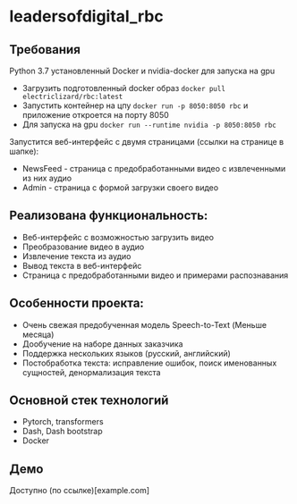 # leadersofdigital_rbc

## Требования
Python 3.7 установленный Docker и nvidia-docker для запуска на gpu

-    Загрузить подготовленный docker образ `docker pull electriclizard/rbc:latest`
-    Запустить контейнер на цпу `docker run -p 8050:8050 rbc` и приложение откроется на порту 8050
-    Для запуска на gpu `docker run --runtime nvidia -p 8050:8050 rbc`

Запустится веб-интерфейс с двумя страницами (ссылки на странице в шапке):
-    NewsFeed - страница с предобработанными видео с извлеченными из них аудио
-    Admin - страница с формой загрузки своего видео


## Реализована функциональность:
-    Веб-интерфейс с возможностью загрузить видео
-    Преобразование видео в аудио 
-    Извлечение текста из аудио
-    Вывод текста в веб-интерфейс
-    Страница с предобработанными видео и примерами распознавания

## Особенности проекта:
-    Очень свежая предобученная модель Speech-to-Text (Меньше месяца)
-    Дообучение на наборе данных заказчика
-    Поддержка нескольких языков (русский, английский)
-    Постобработка текста: исправление ошибок, поиск именованных сущностей, денормализация текста

## Основной стек технологий
-    Pytorch, transformers
-    Dash, Dash bootstrap
-    Docker

## Демо
Доступно (по ссылке)[example.com] 